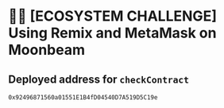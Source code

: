 # 🧑‍💻 [ECOSYSTEM CHALLENGE] Using Remix and MetaMask on Moonbeam

## Deployed address for `checkContract`

`0x92496871560a01551E1B4fD04540D7A519D5C19e`
 
